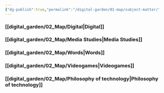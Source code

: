 ```yaml
---
{"dg-publish":true,"permalink":"/digital-garden/01-map/subject-matter/"}
---
```


### [[digital_garden/02_Map/Digital\|Digital]]

### [[digital_garden/02_Map/Media Studies\|Media Studies]]

### [[digital_garden/02_Map/Words\|Words]]

### [[digital_garden/02_Map/Videogames\|Videogames]]

### [[digital_garden/02_Map/Philosophy of technology\|Philosophy of technology]]

